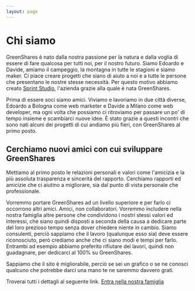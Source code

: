 ```yaml
---
layout: page
---
```


# Chi siamo
GreenShares è nato dalla nostra passione per la natura e dalla voglia di essere di fare qualcosa per tutti noi, per il nostro futuro.
Siamo Edoardo e Davide, amiamo il campeggio, la montagna in tutte le stagioni e siamo maker. Ci piace creare progetti che siano di aiuto a noi e a tutte le persone che presentano le nostre stesse necessità. Per questo motivo abbiamo creato <a href="http://sprintstudio.co" target="_blank">Sprint Studio</a>, l'azienda grazie alla quale è nata GreenShares.

Prima di essere soci siamo amici. Viviamo e lavoriamo in due città diverse, Edoardo a Bologna come web marketer e Davide a Milano come web developer, ma ogni volta che possiamo ci ritroviamo per passare un po' di tempo insieme e scambiarci nuove idee. È stato grazie a questi incontri che sono nati alcuni dei progetti di cui andiamo più fieri, con GreenShares al primo posto.

## Cerchiamo nuovi amici con cui sviluppare GreenShares
Mettiamo al primo posto le relazioni personali e valori come l'amicizia e la più assoluta trasparenza e sincerità del rapporto. Cerchiamo rapporti ed amicizie che ci aiutino a migliorare, sia dal punto di vista personale che professionale.

Vorremmo portare GreenShares ad un livello superiore e per farlo ci occorrono altri amici.
Amici, non collaboratori.
Vorremmo includere nella nostra famiglia altre persone che condividono i nostri stessi valori ed interessi, che siano quindi disposti a seconda della causa a dedicare parte del loro prezioso tempo senza dover chiedere niente in cambio.
Siamo consulenti, perciò sappiamo che il lavoro (qualunque esso sia) deve essere riconosciuto, però crediamo anche che ci siano modi e tempi per farlo. Entrambi ad esempio abbiamo preferito rifiutare dei lavori, quindi non guadagnare, per dedicarci al 100% su GreenShares.


Sappiamo che il sito è migliorabile, perciò se sei un grafico o se ne conosci qualcuno che potrebbe darci una mano te ne saremmo davvero grati.

Troverai tutti i dettagli al seguente link.
<a class="btn btn-primary" href="http://sprintstudio.co/join-sprint-studio">Entra nella nostra famiglia</a>
